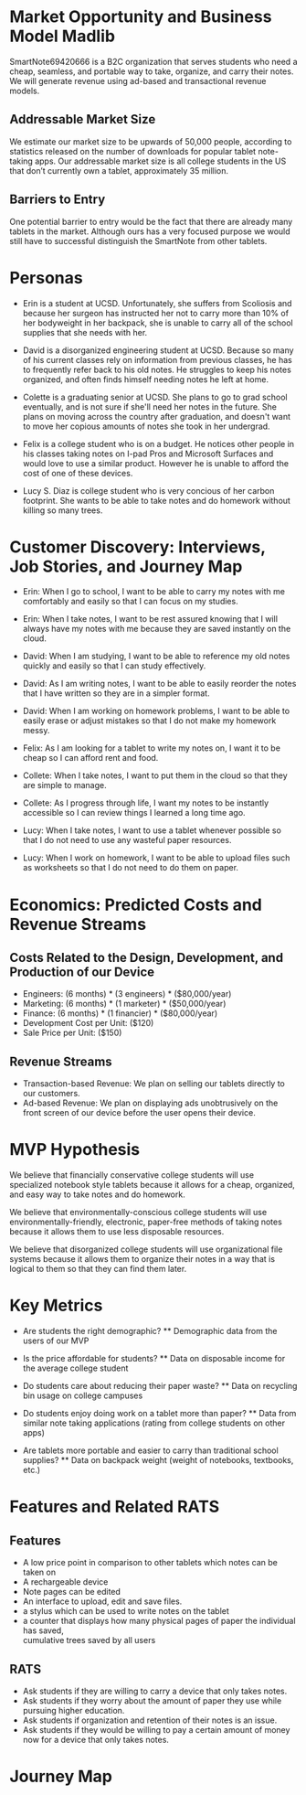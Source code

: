 # **Market Opportunity and Business Model Madlib**
  SmartNote69420666 is a B2C organization that serves students who need a cheap, seamless, and portable way to take, organize, and carry their notes. We will generate revenue using ad-based and transactional revenue models.
 
## Addressable Market Size
 We estimate our market size to be upwards of 50,000 people, according to statistics released on the number of downloads for popular tablet note-taking apps. Our addressable market size is all college students in the US that don’t currently own a tablet, approximately 35 million. 

## Barriers to Entry
One potential barrier to entry would be the fact that there are already many tablets in the market.  Although ours has a very focused purpose we would still have to successful distinguish the SmartNote from other tablets. 

# Personas
* Erin is a student at UCSD. Unfortunately, she suffers from Scoliosis and because her surgeon has instructed her not to carry more than 10% of her bodyweight in her backpack, she is unable to carry all of the school supplies that she needs with her.

* David is a disorganized engineering student at UCSD. Because so many of his current classes rely on information from previous classes, he has to frequently refer back to his old notes. He struggles to keep his notes organized, and often finds himself needing notes he left at home.

* Colette is a graduating senior at UCSD. She plans to go to grad school eventually, and is not sure if she'll need her notes in the future. She plans on moving across the country after graduation, and doesn't want to move her copious amounts of notes she took in her undergrad.

* Felix is a college student who is on a budget.  He notices other people in his classes taking notes on I-pad Pros and Microsoft Surfaces and would love to use a similar product.  However he is unable to afford the cost of one of these devices.

* Lucy S. Diaz is college student who is very concious of her carbon footprint.  She wants to be able to take notes and do homework without killing so many trees.


# Customer Discovery: Interviews, Job Stories, and Journey Map

* Erin: When I go to school, I want to be able to carry my notes with me comfortably and easily so that I can focus on my studies.

* Erin: When I take notes, I want to be rest assured knowing that I will always have my notes with me because they are saved instantly on the cloud.

* David: When I am studying, I want to be able to reference my old notes quickly and easily so that I can study effectively.

* David: As I am writing notes, I want to be able to easily reorder the notes that I have written so they are in a simpler format. 

* David: When I am working on homework problems, I want to be able to easily erase or adjust mistakes so that I do not make my homework messy.

* Felix: As I am looking for a tablet to write my notes on, I want it to be cheap so I can afford rent and food. 

* Collete: When I take notes, I want to put them in the cloud so that they are simple to manage.

* Collete: As I progress through life, I want my notes to be instantly accessible so I can review things I learned a long time ago.

* Lucy: When I take notes, I want to use a tablet whenever possible so that I do not need to use any wasteful paper resources.

* Lucy: When I work on homework, I want to be able to upload files such as worksheets so that I do not need to do them on paper. 

# Economics: Predicted Costs and Revenue Streams

## Costs Related to the Design, Development, and Production of our Device
* Engineers: (6 months) * (3 engineers) * ($80,000/year)
* Marketing: (6 months) * (1 marketer) * ($50,000/year)
* Finance: (6 months) * (1 financier) * ($80,000/year)
* Development Cost per Unit: ($120)
* Sale Price per Unit: ($150)

## Revenue Streams
* Transaction-based Revenue: We plan on selling our tablets directly to our customers.
* Ad-based Revenue: We plan on displaying ads unobtrusively on the front screen of our device before the user opens their device.

# MVP Hypothesis
We believe that financially conservative college students will use specialized notebook style tablets because it allows for a cheap, organized, and easy way to take notes and do homework. 

We believe that environmentally-conscious college students will use environmentally-friendly, electronic, paper-free methods of taking notes because it allows them to use less disposable resources.

We believe that disorganized college students will use organizational file systems because it allows them to organize their notes in a way that is logical to them so that they can find them later.

# Key Metrics
* Are students the right demographic?
** Demographic data from the users of our MVP

* Is the price affordable for students?
** Data on disposable income for the average college student

* Do students care about reducing their paper waste?
** Data on recycling bin usage on college campuses

* Do students enjoy doing work on a tablet more than paper?
** Data from similar note taking applications (rating from college students on other apps)

* Are tablets more portable and easier to carry than traditional school supplies?
** Data on backpack weight (weight of notebooks, textbooks, etc.)

# Features and Related RATS

## Features
* A low price point in comparison to other tablets which notes can be taken on
* A rechargeable device
* Note pages can be edited
* An interface to upload, edit and save files.
* a stylus which can be used to write notes on the tablet
* a counter that displays how many physical pages of paper the individual has saved,       
  cumulative trees saved by all users

## RATS
* Ask students if they are willing to carry a device that only takes notes.
* Ask students if they worry about the amount of paper they use while pursuing higher education.
* Ask students if organization and retention of their notes is an issue.
* Ask students if they would be willing to pay a certain amount of money now for a device that only takes notes.

# Journey Map


